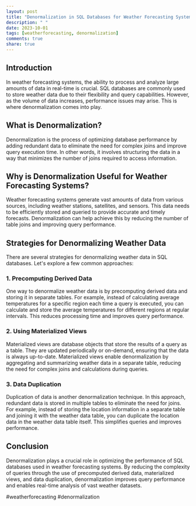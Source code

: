 ```yaml
---
layout: post
title: "Denormalization in SQL Databases for Weather Forecasting Systems"
description: " "
date: 2023-10-01
tags: [weatherforecasting, denormalization]
comments: true
share: true
---
```


## Introduction

In weather forecasting systems, the ability to process and analyze large amounts of data in real-time is crucial. SQL databases are commonly used to store weather data due to their flexibility and query capabilities. However, as the volume of data increases, performance issues may arise. This is where denormalization comes into play.

## What is Denormalization?

Denormalization is the process of optimizing database performance by adding redundant data to eliminate the need for complex joins and improve query execution time. In other words, it involves structuring the data in a way that minimizes the number of joins required to access information.

## Why is Denormalization Useful for Weather Forecasting Systems?

Weather forecasting systems generate vast amounts of data from various sources, including weather stations, satellites, and sensors. This data needs to be efficiently stored and queried to provide accurate and timely forecasts. Denormalization can help achieve this by reducing the number of table joins and improving query performance.

## Strategies for Denormalizing Weather Data

There are several strategies for denormalizing weather data in SQL databases. Let's explore a few common approaches:

### 1. Precomputing Derived Data

One way to denormalize weather data is by precomputing derived data and storing it in separate tables. For example, instead of calculating average temperatures for a specific region each time a query is executed, you can calculate and store the average temperatures for different regions at regular intervals. This reduces processing time and improves query performance.

### 2. Using Materialized Views

Materialized views are database objects that store the results of a query as a table. They are updated periodically or on-demand, ensuring that the data is always up-to-date. Materialized views enable denormalization by aggregating and summarizing weather data in a separate table, reducing the need for complex joins and calculations during queries.

### 3. Data Duplication

Duplication of data is another denormalization technique. In this approach, redundant data is stored in multiple tables to eliminate the need for joins. For example, instead of storing the location information in a separate table and joining it with the weather data table, you can duplicate the location data in the weather data table itself. This simplifies queries and improves performance.

## Conclusion

Denormalization plays a crucial role in optimizing the performance of SQL databases used in weather forecasting systems. By reducing the complexity of queries through the use of precomputed derived data, materialized views, and data duplication, denormalization improves query performance and enables real-time analysis of vast weather datasets.

#weatherforecasting #denormalization